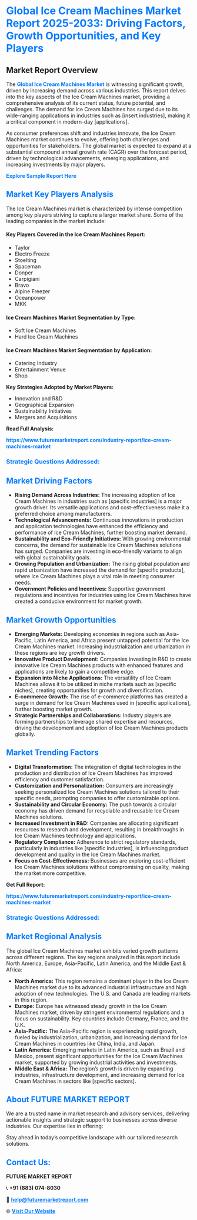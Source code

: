 <h1 style="color: #007BFF;">Global Ice Cream Machines Market Report 2025-2033: Driving Factors, Growth Opportunities, and Key Players</h1>

<section id="overview">
<h2>Market Report Overview</h2>
<p>The <a href="https://www.futuremarketreport.com/industry-report/ice-cream-machines-market" style="color: #007BFF; text-decoration: none;"><strong>Global Ice Cream Machines Market</strong></a> is witnessing significant growth, driven by increasing demand across various industries. This report delves into the key aspects of the Ice Cream Machines market, providing a comprehensive analysis of its current status, future potential, and challenges. The demand for Ice Cream Machines has surged due to its wide-ranging applications in industries such as [insert industries], making it a critical component in modern-day [applications].</p>
<p>As consumer preferences shift and industries innovate, the Ice Cream Machines market continues to evolve, offering both challenges and opportunities for stakeholders. The global market is expected to expand at a substantial compound annual growth rate (CAGR) over the forecast period, driven by technological advancements, emerging applications, and increasing investments by major players.</p>
</section>

<section id="overview">
<p><a href="https://www.futuremarketreport.com/request-sample/reportId=83895" style="color: #007BFF; text-decoration: none;"><strong>Explore Sample Report Here</strong></a></p>
</section>

<section id="key-players">
<h2 style="color: #007BFF;">Market Key Players Analysis</h2>
<p>The Ice Cream Machines market is characterized by intense competition among key players striving to capture a larger market share. Some of the leading companies in the market include:</p>
<h4>Key Players Covered in the Ice Cream Machines Report:</h4>
<ul><li>Taylor</li><li>Electro Freeze</li><li>Stoelting</li><li>Spaceman</li><li>Donper</li><li>Carpigiani</li><li>Bravo</li><li>Alpine Freezer</li><li>Oceanpower</li><li>MKK</li></ul>
<h4>Ice Cream Machines Market Segmentation by Type:</h4>
<ul><li>Soft Ice Cream Machines</li><li>Hard Ice Cream Machines</li></ul>

<h4>Ice Cream Machines Market Segmentation by Application:</h4>
<ul><li>Catering Industry</li><li>Entertainment Venue</li><li>Shop</li></ul>
<p><strong>Key Strategies Adopted by Market Players:</strong></p>
<ul>
<li>Innovation and R&D</li>
<li>Geographical Expansion</li>
<li>Sustainability Initiatives</li>
<li>Mergers and Acquisitions</li>
</ul>
</section>

<section>
<p><strong>Read Full Analysis: </strong></p><a href="https://www.futuremarketreport.com/industry-report/ice-cream-machines-market" style="color: #007BFF; text-decoration: none;"><strong>https://www.futuremarketreport.com/industry-report/ice-cream-machines-market</strong></a>
<h3 style="color: #007BFF;">Strategic Questions Addressed:</h3>
</section>

<section id="driving-factors">
<h2 style="color: #007BFF;">Market Driving Factors</h2>
<ul>
<li><strong>Rising Demand Across Industries:</strong> The increasing adoption of Ice Cream Machines in industries such as [specific industries] is a major growth driver. Its versatile applications and cost-effectiveness make it a preferred choice among manufacturers.</li>
<li><strong>Technological Advancements:</strong> Continuous innovations in production and application technologies have enhanced the efficiency and performance of Ice Cream Machines, further boosting market demand.</li>
<li><strong>Sustainability and Eco-Friendly Initiatives:</strong> With growing environmental concerns, the demand for sustainable Ice Cream Machines solutions has surged. Companies are investing in eco-friendly variants to align with global sustainability goals.</li>
<li><strong>Growing Population and Urbanization:</strong> The rising global population and rapid urbanization have increased the demand for [specific products], where Ice Cream Machines plays a vital role in meeting consumer needs.</li>
<li><strong>Government Policies and Incentives:</strong> Supportive government regulations and incentives for industries using Ice Cream Machines have created a conducive environment for market growth.</li>
</ul>
</section>

<section id="growth-opportunities">
<h2 style="color: #007BFF;">Market Growth Opportunities</h2>
<ul>
<li><strong>Emerging Markets:</strong> Developing economies in regions such as Asia-Pacific, Latin America, and Africa present untapped potential for the Ice Cream Machines market. Increasing industrialization and urbanization in these regions are key growth drivers.</li>
<li><strong>Innovative Product Development:</strong> Companies investing in R&D to create innovative Ice Cream Machines products with enhanced features and applications are likely to gain a competitive edge.</li>
<li><strong>Expansion into Niche Applications:</strong> The versatility of Ice Cream Machines allows it to be utilized in niche markets such as [specific niches], creating opportunities for growth and diversification.</li>
<li><strong>E-commerce Growth:</strong> The rise of e-commerce platforms has created a surge in demand for Ice Cream Machines used in [specific applications], further boosting market growth.</li>
<li><strong>Strategic Partnerships and Collaborations:</strong> Industry players are forming partnerships to leverage shared expertise and resources, driving the development and adoption of Ice Cream Machines products globally.</li>
</ul>
</section>

<section id="trending-factors">
<h2 style="color: #007BFF;">Market Trending Factors</h2>
<ul>
<li><strong>Digital Transformation:</strong> The integration of digital technologies in the production and distribution of Ice Cream Machines has improved efficiency and customer satisfaction.</li>
<li><strong>Customization and Personalization:</strong> Consumers are increasingly seeking personalized Ice Cream Machines solutions tailored to their specific needs, prompting companies to offer customizable options.</li>
<li><strong>Sustainability and Circular Economy:</strong> The push towards a circular economy has driven demand for recyclable and reusable Ice Cream Machines solutions.</li>
<li><strong>Increased Investment in R&D:</strong> Companies are allocating significant resources to research and development, resulting in breakthroughs in Ice Cream Machines technology and applications.</li>
<li><strong>Regulatory Compliance:</strong> Adherence to strict regulatory standards, particularly in industries like [specific industries], is influencing product development and quality in the Ice Cream Machines market.</li>
<li><strong>Focus on Cost-Effectiveness:</strong> Businesses are exploring cost-efficient Ice Cream Machines solutions without compromising on quality, making the market more competitive.</li>
</ul>
</section>

<section>
<p><strong>Get Full Report: </strong></p><a href="https://www.futuremarketreport.com/industry-report/ice-cream-machines-market" style="color: #007BFF; text-decoration: none;"><strong>https://www.futuremarketreport.com/industry-report/ice-cream-machines-market</strong></a>
<h3 style="color: #007BFF;">Strategic Questions Addressed:</h3>
</section>


<section id="regional-analysis">
<h2 style="color: #007BFF;">Market Regional Analysis</h2>
<p>The global Ice Cream Machines market exhibits varied growth patterns across different regions. The key regions analyzed in this report include North America, Europe, Asia-Pacific, Latin America, and the Middle East & Africa:</p>
<ul>
<li><strong>North America:</strong> This region remains a dominant player in the Ice Cream Machines market due to its advanced industrial infrastructure and high adoption of new technologies. The U.S. and Canada are leading markets in this region.</li>
<li><strong>Europe:</strong> Europe has witnessed steady growth in the Ice Cream Machines market, driven by stringent environmental regulations and a focus on sustainability. Key countries include Germany, France, and the U.K.</li>
<li><strong>Asia-Pacific:</strong> The Asia-Pacific region is experiencing rapid growth, fueled by industrialization, urbanization, and increasing demand for Ice Cream Machines in countries like China, India, and Japan.</li>
<li><strong>Latin America:</strong> Emerging markets in Latin America, such as Brazil and Mexico, present significant opportunities for the Ice Cream Machines market, supported by growing industrial activities and investments.</li>
<li><strong>Middle East & Africa:</strong> The region’s growth is driven by expanding industries, infrastructure development, and increasing demand for Ice Cream Machines in sectors like [specific sectors].</li>
</ul>
</section>

<footer>
<h2 style="color: #007BFF;">About FUTURE MARKET REPORT</h2>
<p>We are a trusted name in market research and advisory services, delivering actionable insights and strategic support to businesses across diverse industries. Our expertise lies in offering:</p>

<p>Stay ahead in today’s competitive landscape with our tailored research solutions.</p>

<h2 style="color: #007BFF;">Contact Us:</h2>
<p><strong>FUTURE MARKET REPORT</strong></p>
<p>📞 <strong>+91 (883) 074-8030</strong></p>
<p>📧 <strong><a href="mailto:help@futuremarketreport.com" style="color: #007BFF;">help@futuremarketreport.com</a></strong></p>
<p>🌐 <strong><a href="https://www.futuremarketreport.com/" style="color: #007BFF;">Visit Our Website</a></strong></p>
</footer>
